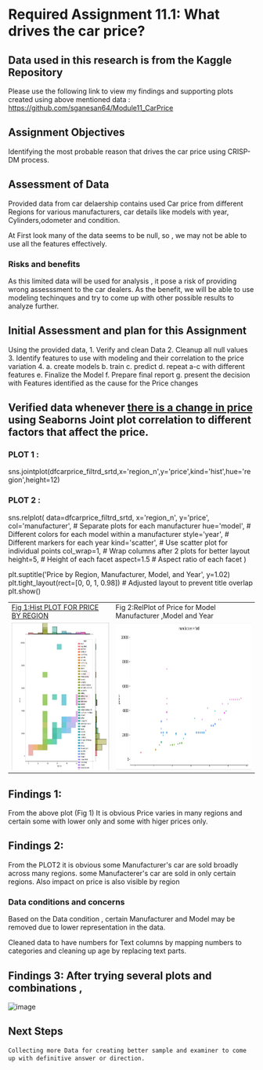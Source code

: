 # Required Assignment 11.1: What drives the car price? 
## Data used in this research is from the Kaggle Repository 
  Please use the following link to view my findings and supporting plots created using above mentioned data : <url>https://github.com/sganesan64/Module11_CarPrice</url>

## Assignment Objectives
  Identifying the most probable reason that drives the car price using CRISP-DM process.
  
## Assessment of Data
  Provided data from car delaership contains used Car price from different Regions for
  various manufacturers, car details like models with year, Cylinders,odometer and condition.
  
  At First look many of the data seems to be null, so , we may not be able to use all the features effectively.
  ### Risks and benefits
  As this limited data will be used for analysis , it pose a risk of providing wrong assesssment to the car dealers.
  As the benefit, we will be able to use modeling techinques and try to come up with other possible results to analyze further.

## Initial Assessment and plan for this Assignment
  Using the provided data, 
    1. Verify and clean Data
    2. Cleanup all null values
    3. Identify features to use with modeling and their correlation to the price variation
    4. a. create models 
       b. train 
       c. predict
       d. repeat a-c with different features 
       e. Finalize the Model 
       f. Prepare final report
       g. present the decision with Features identified as the cause for the Price changes

## Verified data whenever <u>there is a change in price</u> using Seaborns Joint plot correlation to different factors that affect the price.
### PLOT 1 : 
sns.jointplot(dfcarprice_filtrd_srtd,x='region_n',y='price',kind='hist',hue='region',height=12)
### PLOT 2 : 
sns.relplot(
    data=dfcarprice_filtrd_srtd,
    x='region_n',
    y='price',
    col='manufacturer',  # Separate plots for each manufacturer
    hue='model',         # Different colors for each model within a manufacturer
    style='year',        # Different markers for each year
    kind='scatter',      # Use scatter plot for individual points
    col_wrap=1,          # Wrap columns after 2 plots for better layout
    height=5,            # Height of each facet
    aspect=1.5           # Aspect ratio of each facet
)

plt.suptitle('Price by Region, Manufacturer, Model, and Year', y=1.02)
plt.tight_layout(rect=[0, 0, 1, 0.98]) # Adjusted layout to prevent title overlap
plt.show()
 
<table><tr><td>
    <u>Fig 1:Hist PLOT FOR PRICE BY REGION</u></td><td></u>Fig 2:RelPlot of Price for Model Manufacturer ,Model and Year</u>  </td></tr>
<tr><td><img width="300" height="300"  alt="Seaborn jointplot againt temperature vs accepted" src="https://github.com/sganesan64/Module11_CarPrice/blob/main/images/His%20plot%20-price%20per%20Region.JPG" /></td> <td> <img width="300" height="300" alt="image" src="https://github.com/sganesan64/Module11_CarPrice/blob/main/images/RelPlot%20-Price%20per%20Manufacturer%20for%20Model%20and%20year.JPG" />
    </td></tr></table>

## Findings 1: 
From the above plot (Fig 1) It is obvious Price varies in many regions and certain some with lower only and some with higer prices only.

## Findings 2:
From the PLOT2 it is obvious some Manufacturer's car are sold  broadly across many regions. some Manufacterer's car are sold in only certain regions.
Also impact on price is also visible by region

### Data conditions and concerns
Based on the Data condition , certain Manufacturer and Model may be removed due to lower representation in the data.

Cleaned data to have numbers for Text columns by mapping numbers to categories and cleaning up age by replacing text parts.

## Findings 3: After trying several plots and combinations , 

<img width="785" height="790" alt="image" src="TYPE PLOT PATH FROM GITHUB" />


## Next Steps
    Collecting more Data for creating better sample and examiner to come up with definitive answer or direction.



